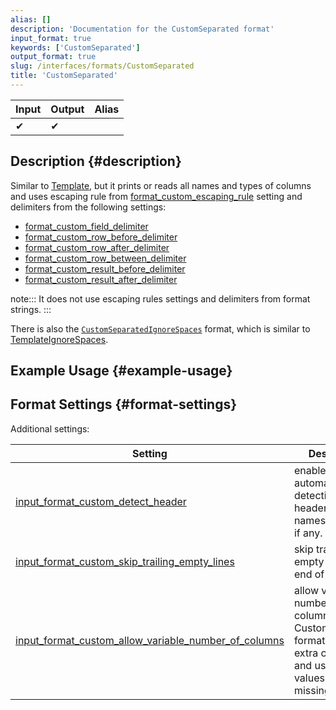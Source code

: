 ```yaml
---
alias: []
description: 'Documentation for the CustomSeparated format'
input_format: true
keywords: ['CustomSeparated']
output_format: true
slug: /interfaces/formats/CustomSeparated
title: 'CustomSeparated'
---
```


| Input | Output | Alias |
|-------|--------|-------|
| ✔     | ✔      |       |

## Description {#description}

Similar to [Template](../Template/Template.md), but it prints or reads all names and types of columns and uses escaping rule from [format_custom_escaping_rule](../../../operations/settings/settings-formats.md/#format_custom_escaping_rule) setting and delimiters from the following settings:

- [format_custom_field_delimiter](/operations/settings/settings-formats.md/#format_custom_field_delimiter)
- [format_custom_row_before_delimiter](/operations/settings/settings-formats.md/#format_custom_row_before_delimiter)
- [format_custom_row_after_delimiter](/operations/settings/settings-formats.md/#format_custom_row_after_delimiter)
- [format_custom_row_between_delimiter](/operations/settings/settings-formats.md/#format_custom_row_between_delimiter)
- [format_custom_result_before_delimiter](/operations/settings/settings-formats.md/#format_custom_result_before_delimiter)
- [format_custom_result_after_delimiter](/operations/settings/settings-formats.md/#format_custom_result_after_delimiter) 

note:::
It does not use escaping rules settings and delimiters from format strings.
:::

There is also the [`CustomSeparatedIgnoreSpaces`](../CustomSeparated/CustomSeparatedIgnoreSpaces.md) format, which is similar to [TemplateIgnoreSpaces](../Template//TemplateIgnoreSpaces.md).

## Example Usage {#example-usage}

## Format Settings {#format-settings}

Additional settings:

| Setting                                                                                                                                                        | Description                                                                                                                 | Default |
|----------------------------------------------------------------------------------------------------------------------------------------------------------------|-----------------------------------------------------------------------------------------------------------------------------|---------|
| [input_format_custom_detect_header](../../../operations/settings/settings-formats.md/#input_format_custom_detect_header)                                       | enables automatic detection of header with names and types if any.                                                          | `true`  |
| [input_format_custom_skip_trailing_empty_lines](../../../operations/settings/settings-formats.md/#input_format_custom_skip_trailing_empty_lines)               | skip trailing empty lines at the end of file.                                                                              | `false` |
| [input_format_custom_allow_variable_number_of_columns](../../../operations/settings/settings-formats.md/#input_format_custom_allow_variable_number_of_columns) | allow variable number of columns in CustomSeparated format, ignore extra columns and use default values for missing columns. | `false` |